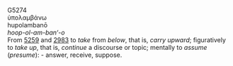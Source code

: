 G5274  
ὑπολαμβάνω  
hupolambanō  
*hoop-ol-am-ban‘-o*  
From [5259](g5259) and [2983](g2983) to *take* from *below*, that is,
*carry* *upward*; figuratively to *take* *up*, that is, *continue* a
discourse or topic; mentally to *assume* (*presume*): - answer, receive,
suppose.  
